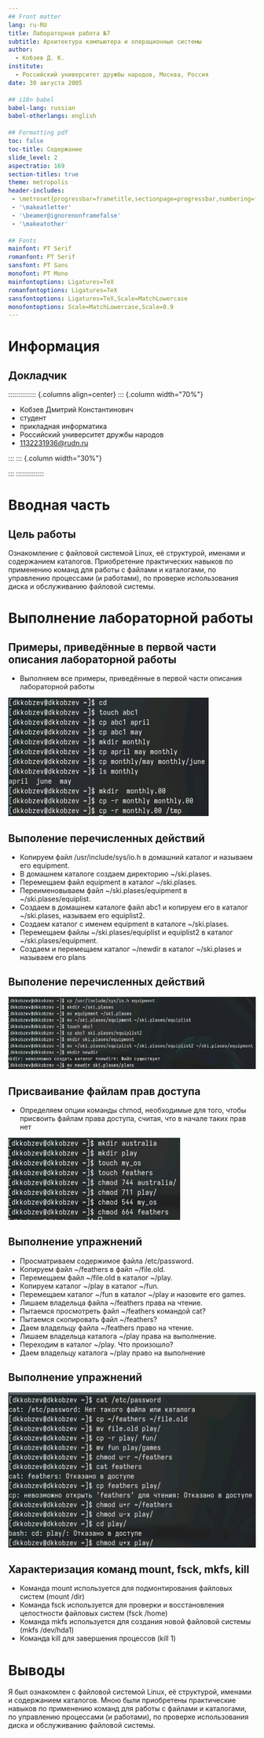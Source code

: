 ```yaml
---
## Front matter
lang: ru-RU
title: Лабораторная работа №7
subtitle: Архитектура компьютера и операционные системы
author:
  - Кобзев Д. К.
institute:
  - Российский университет дружбы народов, Москва, Россия
date: 30 августа 2005

## i18n babel
babel-lang: russian
babel-otherlangs: english

## Formatting pdf
toc: false
toc-title: Содержание
slide_level: 2
aspectratio: 169
section-titles: true
theme: metropolis
header-includes:
 - \metroset{progressbar=frametitle,sectionpage=progressbar,numbering=fraction}
 - '\makeatletter'
 - '\beamer@ignorenonframefalse'
 - '\makeatother'

## Fonts
mainfont: PT Serif
romanfont: PT Serif
sansfont: PT Sans
monofont: PT Mono
mainfontoptions: Ligatures=TeX
romanfontoptions: Ligatures=TeX
sansfontoptions: Ligatures=TeX,Scale=MatchLowercase
monofontoptions: Scale=MatchLowercase,Scale=0.9
---
```


# Информация

## Докладчик

:::::::::::::: {.columns align=center}
::: {.column width="70%"}

  * Кобзев Дмитрий Константинович
  * студент
  * прикладная информатика
  * Российский университет дружбы народов
  * [1132231936@rudn.ru](mailto:1132231936@rudn.ru)

:::
::: {.column width="30%"}

:::
::::::::::::::

# Вводная часть

## Цель работы

Ознакомление с файловой системой Linux, её структурой, именами и содержанием
каталогов. Приобретение практических навыков по применению команд для работы
с файлами и каталогами, по управлению процессами (и работами), по проверке использования диска и обслуживанию файловой системы.

# Выполнение лабораторной работы

## Примеры, приведённые в первой части описания лабораторной работы

- Выполняем все примеры, приведённые в первой части описания лабораторной работы

![](./image/1.png)

## Выполение перечисленных действий

- Копируем файл /usr/include/sys/io.h в домашний каталог и называем его equipment.  
- В домашнем каталоге создаем директорию ~/ski.plases.  
- Перемещаем файл equipment в каталог ~/ski.plases.  
- Переименовываем файл ~/ski.plases/equipment в ~/ski.plases/equiplist.  
- Создаем в домашнем каталоге файл abc1 и копируем его в каталог ~/ski.plases, называем его equiplist2.  
- Создаем каталог с именем equipment в каталоге ~/ski.plases.  
- Перемещаем файлы ~/ski.plases/equiplist и equiplist2 в каталог ~/ski.plases/equipment.  
- Создаем и перемещаем каталог ~/newdir в каталог ~/ski.plases и называем его plans

## Выполение перечисленных действий

![](./image/2.png)

## Присваивание файлам прав доступа

- Определяем опции команды chmod, необходимые для того, чтобы присвоить файлам права доступа, считая, что в начале таких прав нет

![](./image/3.png)

## Выполнение упражнений

- Просматриваем содержимое файла /etc/password.  
- Копируем файл ~/feathers в файл ~/file.old.  
- Перемещаем файл ~/file.old в каталог ~/play.  
- Копируем каталог ~/play в каталог ~/fun.  
- Перемещаем каталог ~/fun в каталог ~/play и назовите его games.  
- Лишаем владельца файла ~/feathers права на чтение.  
- Пытаемся просмотреть файл ~/feathers командой cat?  
- Пытаемся скопировать файл ~/feathers?  
- Даем владельцу файла ~/feathers право на чтение.  
- Лишаем владельца каталога ~/play права на выполнение.  
- Переходим в каталог ~/play. Что произошло?  
- Даем владельцу каталога ~/play право на выполнение

## Выполнение упражнений

![](./image/4.png)

## Характеризация команд mount, fsck, mkfs, kill 

- Команда mount используется для подмонтирования файловых систем (mount /dir)  
- Команда fsck используется для проверки и восстановления целостности файловых систем (fsck /home)  
- Команда mkfs используется для создания новой файловой системы (mkfs /dev/hda1)  
- Команда kill для завершения процессов (kill 1)  

# Выводы

Я был ознакомлен с файловой системой Linux, её структурой, именами и содержанием
каталогов. Мною были приобретены практические навыков по применению команд для работы
с файлами и каталогами, по управлению процессами (и работами), по проверке использования диска и обслуживанию файловой системы.
